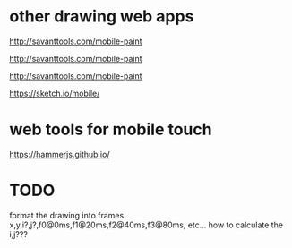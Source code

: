 # other drawing web apps

http://savanttools.com/mobile-paint

http://savanttools.com/mobile-paint

http://savanttools.com/mobile-paint

https://sketch.io/mobile/

# web tools for mobile touch
https://hammerjs.github.io/

# TODO

format the drawing into frames
x,y,i?,j?,f0@0ms,f1@20ms,f2@40ms,f3@80ms, etc... 
how to calculate the i,j???

